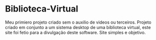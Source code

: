 # Biblioteca-Virtual
Meu primiero projeto criado sem o auxilio de videos ou terceiros.
Projeto criado em conjunto a um sistema desktop de uma biblioteca virtual, este site foi fetio para a divulgação deste software.
Site simples e objetivo.
